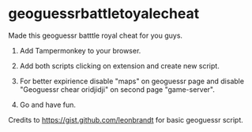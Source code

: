 # geoguessrbattletoyalecheat
Made this geoguessr batttle royal cheat for you guys.

1. Add Tampermonkey to your browser.

2. Add both scripts clicking on extension and create new script.

3. For better expirience disable "maps" on geoguessr page and disable "Geoguessr chear oridjidji" on second page "game-server".

4. Go and have fun.

Credits to https://gist.github.com/leonbrandt for basic geoguessr script.
